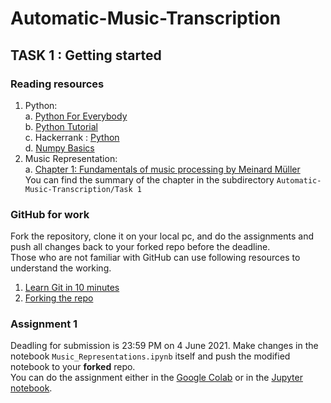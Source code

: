 # Automatic-Music-Transcription

##  TASK 1 : Getting started ##
### Reading resources ###
1. Python: <br/> 
    a. [Python For Everybody](http://do1.dr-chuck.com/pythonlearn/EN_us/pythonlearn.pdf) <br/>
    b. [Python Tutorial](https://github.com/Akuli/python-tutorial) <br/>
    c. Hackerrank : [Python](https://www.hackerrank.com/domains/python) <br/>
    d. [Numpy Basics](https://cs231n.github.io/python-numpy-tutorial/) <br/>
2. Music Representation: <br/>
    a. [Chapter 1: Fundamentals of music processing by Meinard Müller](https://drive.google.com/file/d/16D8ahAWFJ-UpnjTzyLL1BP7C5GdSz7cY/view?usp=sharing) <br/>
    You can find the summary of the chapter in the subdirectory `Automatic-Music-Transcription/Task 1` <br/>

### GitHub for work ###
Fork the repository, clone it on your local pc, and do the assignments and push all changes back to your forked repo before the deadline. <br/>
Those who are not familiar with GitHub can use following resources to understand the working. <br/>
1. [Learn Git in 10 minutes](https://www.freecodecamp.org/news/learn-the-basics-of-git-in-under-10-minutes-da548267cc91/) <br/>
2. [Forking the repo](https://docs.github.com/en/github/getting-started-with-github/quickstart/fork-a-repo)

### Assignment 1 ###
Deadling for submission is 23:59 PM on 4 June 2021. Make changes in the notebook `Music_Representations.ipynb` itself and push the modified notebook to your **forked** repo.
<br/>
You can do the assignment either in the [Google Colab](https://heartbeat.fritz.ai/getting-started-with-google-colab-notebooks-117e2bb0c220) or in the [Jupyter notebook](https://jupyter.org/). 



